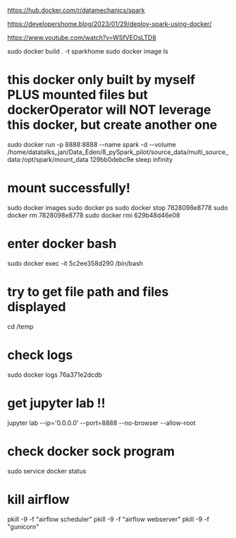 https://hub.docker.com/r/datamechanics/spark

https://developershome.blog/2023/01/29/deploy-spark-using-docker/

https://www.youtube.com/watch?v=WSfVEOsLTD8


sudo docker build . -t sparkhome
sudo docker image ls
# this docker only built by myself PLUS mounted files but dockerOperator will NOT leverage this docker, but create another one
sudo docker run -p 8888:8888 --name spark -d --volume /home/datatalks_jan/Data_Eden/8_pySpark_pilot/source_data/multi_source_data:/opt/spark/mount_data 129bb0debc9e sleep infinity
# mount successfully!

sudo docker images
sudo docker ps
sudo docker stop 7828098e8778
sudo docker rm 7828098e8778
sudo docker rmi 629b48d46e08

# enter docker bash
sudo docker exec -it 5c2ee358d290 /bin/bash
# try to get file path and files displayed
cd /temp

# check logs 
sudo docker logs 76a371e2dcdb
# get jupyter lab  !!
jupyter lab --ip='0.0.0.0' --port=8888 --no-browser --allow-root

# check docker sock program 
sudo service docker status

# kill airflow 
pkill -9 -f "airflow scheduler" 
pkill -9 -f "airflow webserver" 
pkill -9 -f "gunicorn"
